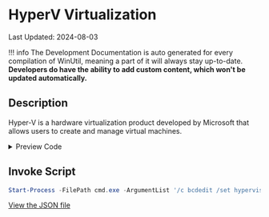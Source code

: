 ﻿# HyperV Virtualization

Last Updated: 2024-08-03


!!! info
     The Development Documentation is auto generated for every compilation of WinUtil, meaning a part of it will always stay up-to-date. **Developers do have the ability to add custom content, which won't be updated automatically.**


## Description

Hyper-V is a hardware virtualization product developed by Microsoft that allows users to create and manage virtual machines.

<!-- BEGIN CUSTOM CONTENT -->

<!-- END CUSTOM CONTENT -->

<details>
<summary>Preview Code</summary>

```json
{
    "Content":  "HyperV Virtualization",
    "Description":  "Hyper-V is a hardware virtualization product developed by Microsoft that allows users to create and manage virtual machines.",
    "link":  "https://christitustech.github.io/winutil/dev/features/Legacy-Windows-Panels/user",
    "category":  "Features",
    "panel":  "1",
    "Order":  "a011_",
    "feature":  [
                    "HypervisorPlatform",
                    "Microsoft-Hyper-V-All",
                    "Microsoft-Hyper-V",
                    "Microsoft-Hyper-V-Tools-All",
                    "Microsoft-Hyper-V-Management-PowerShell",
                    "Microsoft-Hyper-V-Hypervisor",
                    "Microsoft-Hyper-V-Services",
                    "Microsoft-Hyper-V-Management-Clients"
                ],
    "InvokeScript":  [
                         "Start-Process -FilePath cmd.exe -ArgumentList \u0027/c bcdedit /set hypervisorschedulertype classic\u0027 -Wait"
                     ]
}
```
</details>

## Invoke Script

```powershell
Start-Process -FilePath cmd.exe -ArgumentList '/c bcdedit /set hypervisorschedulertype classic' -Wait

```
<!-- BEGIN SECOND CUSTOM CONTENT -->

<!-- END SECOND CUSTOM CONTENT -->

[View the JSON file](https://github.com/ChrisTitusTech/winutil/tree/main/config/feature.json)

